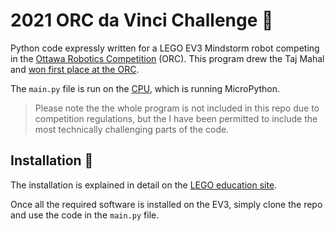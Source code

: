 # 2021 ORC da Vinci Challenge 🤖
Python code expressly written for a LEGO EV3 Mindstorm robot competing in the [Ottawa Robotics Competition](http://www.orc.ieeeottawa.ca/en/) (ORC). This program drew the Taj Mahal and [won first place at the ORC](http://www.orc.ieeeottawa.ca/wp-content/uploads/ORC2021-RankingsBIL.pdf).

The `main.py` file is run on the [CPU](https://www.lego.com/en-us/product/ev3-intelligent-brick-45500), which is running MicroPython.

> Please note the the whole program is not included in this repo due to competition regulations, but the I have been permitted to include the most technically challenging parts of the code.

## Installation 🔧

The installation is explained in detail on the [LEGO education site](https://education.lego.com/en-us/product-resources/mindstorms-ev3/teacher-resources/python-for-ev3). 

Once all the required software is installed on the EV3, simply clone the repo and use the code in the `main.py` file.
